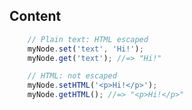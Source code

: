 ##  Content

```javascript
    // Plain text: HTML escaped
    myNode.set('text', 'Hi!');
    myNode.get('text'); //=> "Hi!"
```
<!-- .element: class="fragment" -->

```javascript
    // HTML: not escaped
    myNode.setHTML('<p>Hi!</p>');
    myNode.getHTML(); //=> "<p>Hi!</p>"
```
<!-- .element: class="fragment" -->
